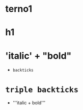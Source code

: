 # terno1
# h1  
# 'italic' + "bold" 
* ``backticks`` 
# ```triple backticks```
- '''italic + bold'''
